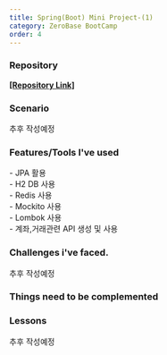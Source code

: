 ```yaml
---
title: Spring(Boot) Mini Project-(1)
category: ZeroBase BootCamp
order: 4
---
```

### Repository

[**[Repository Link]**](https://github.com/HyunsooZo/AccManageSys.git)

### Scenario

추후 작성예정

### Features/Tools I've used

<div class="content-box">
- JPA 활용<br>
- H2 DB 사용<br>
- Redis 사용<br>
- Mockito 사용<br>
- Lombok 사용<br>
- 계좌,거래관련 API 생성 및 사용
</div>

### Challenges i've faced.

추후 작성예정

### Things need to be complemented

### Lessons

추후 작성예정
